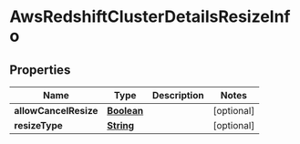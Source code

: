 

# AwsRedshiftClusterDetailsResizeInfo


## Properties

| Name | Type | Description | Notes |
|------------ | ------------- | ------------- | -------------|
|**allowCancelResize** | [**Boolean**](Boolean.md) |  |  [optional] |
|**resizeType** | [**String**](String.md) |  |  [optional] |



